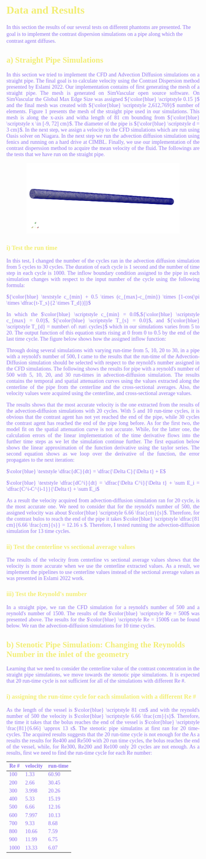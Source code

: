 <h1 style="text-align:left; color:#f2ee74; font-family:times new roman;">Data and Results</h1>
<span style="color:#9074f2; font-family: times new roman; text-align: justify;">
In this section the results of our several tests on different phantoms are presented. The goal is to implement the contrast dispersion simulations on a pipe along which the contrast agent diffuses.

<h2 style="text-align:left; color: #f2ee74; font-family: times new roman;"> a) Straight Pipe Simulations</h2>

In this section we tried to implement the CFD and Advection Diffusion simulations on a straight pipe. The final goal is to calculate velocity using the Contrast Dispersion method presented by Eslami 2022. Our implementation contains of first generating the mesh of a straight pipe. The mesh is generated on SimVascular open source software. On SimVascular the Global Max Edge Size was assigned ${\color{blue} \scriptstyle 0.15 }$ and the final mesh was created with ${\color{blue} \scriptstyle 2,612,769}$ number of elements. Figure 1 presents the mesh of the straight pipe used in our simulations. This mesh is along the x-axis and witha length of 81 cm bounding from ${\color{blue} \scriptstyle x \in [-9, 72] cm}$. The diameter of the pipe is ${\color{blue} \scriptstyle d = 3 cm}$.</span> In the next step, we assign a velocity to the CFD simulations which are run using Oasis solver on Niagara. In the next step we run the advection diffusion simulation using fenics and running on a hard drive at CIMBL. Finally, we use our implementation of the contrast disperssion method to acquire the mean velocity of the fluid. The followings are the tests that we have run on the straight pipe.

<center>
  <img src="../assets/Screen Shot 2023-10-30 at 11.04.02 AM.png" alt="Straight Pipe Mesh" width="400"/>
</center>

<h3 style="text-align:left; color: #f2ee74">i) Test the run time</h3>

In this test, I changed the number of the cycles ran in the advection diffusion simulation from 5 cycles to 30 cycles. The duration of each cycle is 1 second and the number of time step in each cycle is 1000. The inflow boundary condition assigned to the pipe in each simulation changes with respect to the input number of the cycle using the following formula:

${\color{blue} \textstyle c_{min} + 0.5 \times (c_{max}-c_{min}) \times [1-cos(\pi \times \dfrac{t-T_s}{2 \times T_d})]}$


In which the $\color{blue} \scriptstyle c_{min} = 0.0$,${\color{blue} \scriptstyle c_{max} = 0.0}$, ${\color{blue} \scriptstyle T_{s} = 0.0}$, and ${\color{blue} \scriptstyle T_{d} = number\ of\ run\ cycles}$ which in our simulations varies from 5 to 20. The output function of this equation starts rising at 0 from 0 to 0.5 by the end of the last time cycle. The figure below shows how the assigned inflow function:


Through doing several simulations with varying run-time from 5, 10, 20 to 30, in a pipe with a reynold's number of 500, I came to the results that the run-time of the Advection-Diffusion simulation should be selected with respect to the reynold's number assigned in the CFD simulations. The following shows the results for pipe with a reynold's number of 500 with 5, 10, 20, and 30 run-times in advection-diffusion simulation. The results contains the temporal and spatial attenuation curves using the values extracted along the centerline of the pipe from the centerline and the cross-sectional averages. Also, the velocity values were acquired using the centerline, and cross-sectional average values.


The results shows that the most accurate velocity is the one extracted from the results of the advection-diffusion simulations with 20 cycles. With 5 and 10 run-time cycles, it is obvious that the contrast agent has not yet reached the end of the pipe, while 30 cycles the contrast agent has reached the end of the pipe long before. As for the first two, the model fit on the spatial attenuation curve is not accurate. While, for the latter one, the calculation errors of the linear implementation of the time derivative flows into the further time steps as we let the simulation continue further. The first equation below shows the linear approximation of the function derivative using the taylor series. The second equation shows as we loop over the derivative of the function, the error propagates to the next iteration:

$\color{blue} \textstyle \dfrac{dC}{dt} = \dfrac{\Delta C}{\Delta t} + E$

$\color{blue} \textstyle \dfrac{dC^i}{dt} = \dfrac{\Delta C^i}{\Delta t} + \sum E_i = \dfrac{C^i-C^{i-1}}{\Delta t} + \sum E_i$

As a result the velocity acquired from advection-diffusion simulation ran for 20 cycle, is the most accurate one. We need to consider that for the reynold's number of 500, the assigned velocity was about $\color{blue} \scriptstyle 6.66 \frac{cm}{s}$. Therefore, for the contrast bulos to reach the end of the pipe it takes $\color{blue} \scriptstyle \dfrac{81 cm}{6.66 \frac{cm}{s}} = 12.16 s $. Therefore, I tested running the advection-diffusion simulation for 13 time cycles.

<h3 style="text-align:left; color: #f2ee74; font-family: times new roman;"> ii) Test the centerline vs sectional average values </h3>

The results of the velocity from centerline vs sectional average values shows that the velocity is more accurate when we use the centerline extracted values. As a result, we implement the pipelines to use centerline values instead of the sectional average values as was presented in Eslami 2022 work.

<h3 style="text-align:left; color: #f2ee74; font-family: times new roman;"> iii) Test the Reynold's number</h3>

In a straight pipe, we ran the CFD simulation for a reynold's number of 500 and a reynold's number of 1500. The results of the $\color{blue} \scriptstyle Re = 500$ was presented above. The results for the $\color{blue} \scriptstyle Re = 1500$ can be found below. We ran the advection-diffusion simulations for 10 time cycles. 

<h2 style="text-align:left; color: #f2ee74; font-family: times new roman;"> b) Stenotic Pipe Simulation: Changing the Reynolds Number in the inlet of the geometry </h2>

Learning that we need to consider the centerline value of the contrast concentration in the straight pipe simulations, we move towards the stenotic pipe simulations. It is expected that 20 run-time cycle is not sufficient for all of the simulations with different Re #.

<h3 style="text-align:left; color: #f2ee74; font-family: times new roman;"> i) assigning the run-time cycle for each simulation with a different Re # </h3>

As the length of the vessel is $\color{blue} \scriptstyle 81 cm$ and with the reynold's number of 500 the velocity is $\color{blue} \scriptstyle 6.66 \frac{cm}{s}$. Therefore, the time it takes that the bolus reaches the end of the vessel is $\color{blue} \scriptstyle \frac{81}{6.66} \approx 13 s$. The stenotic pipe simulatins at first ran for 20 time-cycles. The acquired results suggests that the 20 run-time cycle is not enough for the 
As a results the results for Re400 and Re500 with 20 run time cycles, the bolus reaches the end of the vessel, while, for Re300, Re200 and Re100 only 20 cycles are not enough. As a results, first we need to find the run-time cycle for each Re number:

<center>

  |Re # |velocity |run-time |
  |--- |--- |---|
  |100 |1.33 |60.90 |
  |200 |2.66 |30.45 |
  |300 |3.998|20.26 |
  |400 |5.33 |15.19 |
  |500 |6.66 |12.16 |
  |600 |7.997|10.13 |
  |700 |9.33 |8.68 |
  |800 |10.66|7.59 |
  |900 |11.99|6.75 |
  |1000|13.33|6.07 |
</center>

</span>
